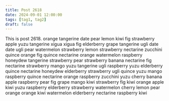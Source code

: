 ```yaml
---
title: Post 2618
date: 2024-09-01 12:00:00
tags: [tag1, tag2]
draft: false
---
```

This is post 2618.
orange
tangerine
date
pear
lemon
kiwi
fig
strawberry
apple
yuzu
tangerine
xigua
xigua
fig
elderberry
grape
tangerine
ugli
date
date
ugli
pear
watermelon
strawberry
lemon
strawberry
nectarine
zucchini
quince
orange
fig
quince
nectarine
orange
watermelon
raspberry
honeydew
tangerine
strawberry
pear
strawberry
banana
nectarine
fig
nectarine
strawberry
mango
yuzu
tangerine
ugli
raspberry
yuzu
elderberry
quince
nectarine
honeydew
elderberry
strawberry
ugli
quince
yuzu
mango
raspberry
quince
nectarine
orange
raspberry
zucchini
yuzu
cherry
banana
apple
raspberry
pear
fig
grape
mango
kiwi
strawberry
fig
kiwi
orange
apple
kiwi
yuzu
raspberry
elderberry
strawberry
watermelon
cherry
lemon
pear
orange
orange
kiwi
watermelon
elderberry
nectarine
raspberry
kiwi
